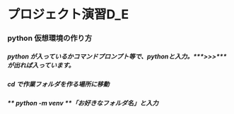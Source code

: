 # プロジェクト演習D_E
### python 仮想環境の作り方
##### python が入っているかコマンドプロンプト等で、***python***と入力。***>>>***が出れば入っています。
##### **cd** で作業フォルダを作る場所に移動
##### ** python -m venv  **「お好きなフォルダ名」と入力
